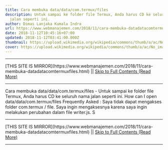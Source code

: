 ```yaml
---
title: Cara membuka data/data/com.termux/files
description: Untuk sampai ke folder file Termux, Anda harus CD ke seluruh nama
  jalan seperti ini.
author: Dimas Lanjaka Kumala Indra
url: https://www.webmanajemen.com/2018/11/cara-membuka-datadatacomtermuxfiles.html
date: 2018-11-12T10:45:16+07:00
updated: 2018-11-12T03:41:00.000Z
thumbnail: https://upload.wikimedia.org/wikipedia/commons/thumb/a/ac/No_image_available.svg/2048px-No_image_available.svg.png
cover: https://upload.wikimedia.org/wikipedia/commons/thumb/a/ac/No_image_available.svg/2048px-No_image_available.svg.png
---
```


<hr/> [THIS SITE IS MIRROR](https://www.webmanajemen.com/2018/11/cara-membuka-datadatacomtermuxfiles.html) || <a href="https://www.webmanajemen.com/2018/11/cara-membuka-datadatacomtermuxfiles.html" rel="follow" class="button" id="read-more">Skip to Full Contents (Read More)</a> <hr/> Cara membuka data/data/com.termux/files - Untuk sampai ke folder file Termux, Anda harus CD ke seluruh nama jalan seperti ini. How can I open data/data/com.termux/files
Frequently Asked : 
Saya tidak dapat mengakses folder com.termux / file. Saya ingin mengaksesnya karena saya ingin melakukan perubahan dalam file writer.js.
S <hr/> [THIS SITE IS MIRROR](https://www.webmanajemen.com/2018/11/cara-membuka-datadatacomtermuxfiles.html) || <a href="https://www.webmanajemen.com/2018/11/cara-membuka-datadatacomtermuxfiles.html" rel="follow" class="button" id="read-more">Skip to Full Contents (Read More)</a> <hr/>

<script>
    if (location.host.includes('dimaslanjaka12')) {
      location.replace('https://www.webmanajemen.com/2018/11/cara-membuka-datadatacomtermuxfiles.html');
    }
  </script>